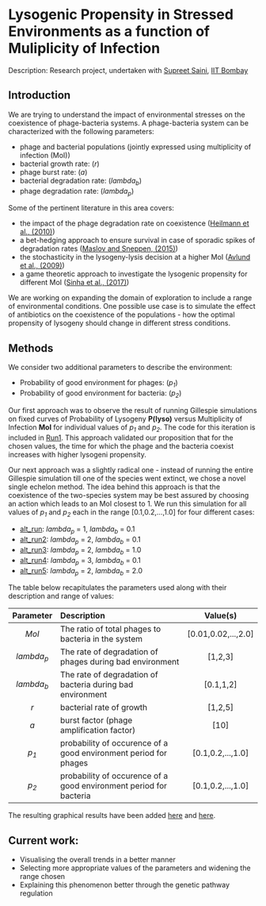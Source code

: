 # Lysogenic Propensity in Stressed Environments as a function of Muliplicity of Infection

Description: Research project, undertaken with [Supreet Saini](http://www.che.iitb.ac.in/online/faculty/supreet-saini), [IIT Bombay](http://www.iitb.ac.in)

## Introduction

We are trying to understand the impact of environmental stresses on the coexistence of phage-bacteria systems. A phage-bacteria system can be characterized with the following parameters: 

* phage and bacterial populations (jointly expressed using multiplicity of infection (MoI))
* bacterial growth rate: (*r*)
* phage burst rate: (*a*)
* bacterial degradation rate: (*lambda<sub>b</sub>*)
* phage degradation rate: (*lambda<sub>p</sub>*)

Some of the pertinent literature in this area covers:

* the impact of the phage degradation rate on coexistence ([Heilmann et al., (2010)](http://doi.org/10.1128/JVI.02326-09))
* a bet-hedging approach to ensure survival in case of sporadic spikes of degradation rates ([Maslov and Sneppen, (2015)](http://doi.org/10.1038/srep10523))
* the stochasticity in the lysogeny-lysis decision at a higher MoI ([Avlund et al., (2009)](http://doi.org/10.1128/JVI.01057-09))
* a game theoretic approach to investigate the lysogenic propensity for different MoI ([Sinha et al., (2017)](http://doi.org/10.3389/fmicb.2017.01386))

We are working on expanding the domain of exploration to include a range of environmental conditions. One possible use case is to simulate the effect of antibiotics on the coexistence of the populations - how the optimal propensity of lysogeny should change in different stress conditions.

## Methods

We consider two additional parameters to describe the environment:

* Probability of good environment for phages: (*p<sub>1</sub>*)
* Probability of good environment for bacteria: (*p<sub>2</sub>*)

Our first approach was to observe the result of running Gillespie simulations on fixed curves of Probability of Lysogeny **P(lyso)** versus Multiplicity of Infection **MoI** for individual values of *p<sub>1</sub>* and *p<sub>2</sub>*. The code for this iteration is included in [Run1](../master/Run1/). This approach validated our proposition that for the chosen values, the time for which the phage and the bacteria coexist increases with higher lysogeni propensity.

Our next approach was a slightly radical one - instead of running the entire Gillespie simulation till one of the species went extinct, we chose a novel single echelon method. The idea behind this approach is that the coexistence of the two-species system may be best assured by choosing an action which leads to an MoI closest to 1. We run this simulation for all values of *p<sub>1</sub>* and *p<sub>2</sub>* each in the range [0.1,0.2,...,1.0] for four different cases:

* [alt_run](../master/Run4/output.zip): *lambda<sub>p</sub>* = 1, *lambda<sub>b</sub>* = 0.1
* [alt_run2](../master/Run4/output.zip): *lambda<sub>p</sub>* = 2, *lambda<sub>b</sub>* = 0.1
* [alt_run3](../master/Run4/output.zip): *lambda<sub>p</sub>* = 2, *lambda<sub>b</sub>* = 1.0
* [alt_run4](../master/Run4/output.zip): *lambda<sub>p</sub>* = 3, *lambda<sub>b</sub>* = 0.1
* [alt_run5](../master/Run4/output.zip): *lambda<sub>p</sub>* = 2, *lambda<sub>b</sub>* = 2.0

The table below recapitulates the parameters used along with their description and range of values:

| Parameter | Description | Value(s) |
|:---------:|:----------- |:--------:|
| *MoI*       | The ratio of total phages to bacteria in the system | [0.01,0.02,...,2.0] |
| *lambda<sub>p</sub>* | The rate of degradation of phages during bad environment | [1,2,3] |
| *lambda<sub>b</sub>* | The rate of degradation of bacteria during bad environment | [0.1,1,2] |
| *r* | bacterial rate of growth | [1,2,5] |
| *a* | burst factor (phage amplification factor) | [10] |
| *p<sub>1</sub>* | probability of occurence of a good environment period for phages | [0.1,0.2,...,1.0] |
| *p<sub>2</sub>* | probability of occurence of a good environment period for bacteria | [0.1,0.2,...,1.0] |

The resulting graphical results have been added [here](../master/Run4/facet_plot) and [here](../master/Run4/shaded_plot).

## Current work: 
* Visualising the overall trends in a better manner
* Selecting more appropriate values of the parameters and widening the range chosen
* Explaining this phenomenon better through the genetic pathway regulation
